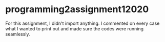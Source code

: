 # programming2assignment12020

For this assignment, I didn't import anything. I commented on every case what I wanted to print out
and made sure the codes were running seamlessly.